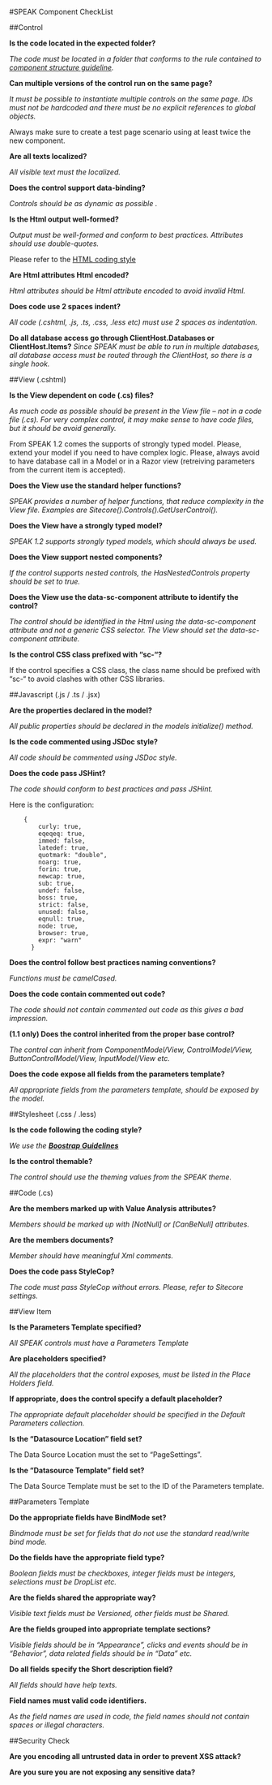 #SPEAK Component CheckList

##Control

**Is the code located in the expected folder?**

*The code must be located in a folder that conforms to the rule contained to [component structure guideline](componentStructure.md).*

**Can multiple versions of the control run on the same page?**

*It must be possible to instantiate multiple controls on the same page. IDs must not be hardcoded and there must be no explicit references to global objects.*

Always make sure to create a test page scenario using at least twice the new component.

**Are all texts localized?**

*All visible text must the localized.*

**Does the control support data-binding?**

*Controls should be as dynamic as possible .*

**Is the Html output well-formed?**

*Output must be well-formed and conform to best practices. Attributes should use double-quotes.*

Please refer to the [HTML coding style](html.md)

**Are Html attributes Html encoded?**

*Html attributes should be Html attribute encoded to avoid invalid Html.*

**Does code use 2 spaces indent?**

*All code (.cshtml, .js, .ts, .css, .less etc) must use 2 spaces as indentation.*

**Do all database access go through ClientHost.Databases or ClientHost.Items?**
*Since SPEAK must be able to run in multiple databases, all database access must be routed through the ClientHost, so there is a single hook.*

##View (.cshtml)

**Is the View dependent on code (.cs) files?**

*As much code as possible should be present in the View file – not in a code file (.cs). For very complex control, it may make sense to have code files, but it should be avoid generally.*

From SPEAK 1.2 comes the supports of strongly typed model. Please, extend your model if you need to have complex logic. Please, always avoid to have database call in a Model or in a Razor view (retreiving parameters from the current item is accepted).

**Does the View use the standard helper functions?**

*SPEAK provides a number of helper functions, that reduce complexity in the View file. Examples are Sitecore().Controls().GetUserControl().*

**Does the View have a strongly typed model?**

*SPEAK 1.2 supports strongly typed models, which should always be used.*

**Does the View support nested components?**

*If the control supports nested controls, the HasNestedControls property should be set to true.*

**Does the View use the data-sc-component attribute to identify the control?**

*The control should be identified in the Html using the data-sc-component attribute and not a generic CSS selector. The View should set the data-sc-component attribute.*

**Is the control CSS class prefixed with “sc-“?**

If the control specifies a CSS class, the class name should be prefixed with “sc-“ to avoid clashes with other CSS libraries.

##Javascript (.js / .ts / .jsx)

**Are the properties declared in the model?**

*All public properties should be declared in the models initialize() method.*

**Is the code commented using JSDoc style?**

*All code should be commented using JSDoc style.*

**Does the code pass JSHint?**

*The code should conform to best practices and pass JSHint.*

Here is the configuration:

```
    {
        curly: true,
        eqeqeq: true,
        immed: false,
        latedef: true,
        quotmark: "double",
        noarg: true,
        forin: true,
        newcap: true,
        sub: true,
        undef: false,
        boss: true,
        strict: false,
        unused: false,
        eqnull: true,
        node: true,
        browser: true,
        expr: "warn"
      }
```

**Does the control follow best practices naming conventions?**

*Functions must be camelCased.*

**Does the code contain commented out code?**

*The code should not contain commented out code as this gives a bad impression.*

**(1.1 only) Does the control inherited from the proper base control?**

*The control can inherit from ComponentModel/View, ControlModel/View, ButtonControlModel/View, InputModel/View etc.*

**Does the code expose all fields from the parameters template?**

*All appropriate fields from the parameters template, should be exposed by the model.*

##Stylesheet (.css / .less)

**Is the code following the coding style?**

*We use the **[Boostrap Guidelines](https://github.com/mdo/code-guide)***

**Is the control themable?**

*The control should use the theming values from the SPEAK theme.*

##Code (.cs)

**Are the members marked up with Value Analysis attributes?**

*Members should be marked up with [NotNull] or [CanBeNull] attributes.*

**Are the members documents?**

*Member should have meaningful Xml comments.*

**Does the code pass StyleCop?**

*The code must pass StyleCop without errors. Please, refer to Sitecore settings.*

##View Item

**Is the Parameters Template specified?**

*All SPEAK controls must have a Parameters Template*

**Are placeholders specified?**

*All the placeholders that the control exposes, must be listed in the Place Holders field.*

**If appropriate, does the control specify a default placeholder?**

*The appropriate default placeholder should be specified in the Default Parameters collection.*

**Is the “Datasource Location” field set?**

The Data Source Location must the set to “PageSettings”.

**Is the “Datasource Template” field set?**

The Data Source Template must be set to the ID of the Parameters template.

##Parameters Template

**Do the appropriate fields have BindMode set?**

*Bindmode must be set for fields that do not use the standard read/write bind mode.*

**Do the fields have the appropriate field type?**

*Boolean fields must be checkboxes, integer fields must be integers, selections must be DropList etc.*

**Are the fields shared the appropriate way?**

*Visible text fields must be Versioned, other fields must be Shared.*

**Are the fields grouped into appropriate template sections?**

*Visible fields should be in “Appearance”, clicks and events should be in “Behavior”, data related fields should be in “Data” etc.*

**Do all fields specify the Short description field?**

*All fields should have help texts.*

**Field names must valid code identifiers.**

*As the field names are used in code, the field names should not contain spaces or illegal characters.*

##Security Check

**Are you encoding all untrusted data in order to prevent XSS attack?**

**Are you sure you are not exposing any sensitive data?**
